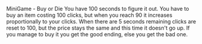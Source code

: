 MiniGame - Buy or Die
You have 100 seconds to figure it out. You have to buy an item costing 100 clicks, but when you reach 90
it increases proportionally to your clicks. When there are 5 seconds remaining clicks are reset to 100, but 
the price stays the same and this time it doesn't go up. If you manage to buy it you get the good ending, else
you get the bad one.